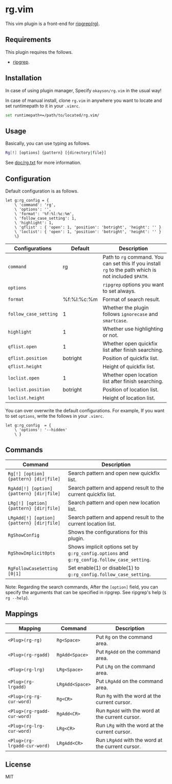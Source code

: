 # rg.vim

This vim plugin is a front-end for [ripgrep(rg)](https://github.com/BurntSushi/ripgrep).

## Requirements

This plugin requires the follows.
* [ripgrep](https://github.com/BurntSushi/ripgrep).

## Installation

In case of using plugin manager,
Specify `okayson/rg.vim` in the usual way!

In case of manual install,
clone `rg.vim` in anywhere you want to locate and  set runtimepath to it in your `.vimrc`.
```sh
set runtimepath+=/path/to/located/rg.vim/
```

## Usage

Basically, you can use typing as follows.
```sh
Rg[!] [options] {pattern} [{directory|file}]
```
See [doc/rg.txt](doc/rg.txt) for more information.

## Configuration

Default configuration is as follows.

```vim
let g:rg_config = {
    \ 'command': 'rg',
    \ 'options': '',
    \ 'format': '%f:%l:%c:%m',
    \ 'follow_case_setting': 1,
    \ 'highlight': 1,
    \ 'qflist' : { 'open': 1, 'position': 'botright', 'height': '' }
    \ 'loclist': { 'open': 1, 'position': 'botright', 'height': '' }
    \}

```

|Configurations       |Default    |Description                                                                                          |
|---------------------|-----------|-----------------------------------------------------------------------------------------------------|
|`command`            |rg         |Path to `rg` command. You can set this If you install `rg` to the path which is not included `$PATH`.|
|`options`            |           |`ripgrep` options you want to set always.                                                            |
|`format`             |%f:%l:%c:%m|Format of search result.                                                                             |
|`follow_case_setting`|1          |Whether the plugin follows `ignorecase` and `smartcase`.                                             |
|`highlight`          |1          |Whether use highlighting or not.                                                                     |
|`qflist.open`        |1          |Whether open quickfix list after finish searching.                                                   |
|`qflist.position`    |botright   |Position of quickfix list.                                                                           |
|`qflist.height`      |           |Height of quickfix list.                                                                             |
|`loclist.open`       |1          |Whether open location list after finish searching.                                                   |
|`loclist.position`   |botright   |Position of location list.                                                                           |
|`loclist.height`     |           |Height of location list.                                                                             |

You can over overwrite the default configurations.
For example, If you want to set `options`, write the follows in your `.vimrc`.

```vim
let g:rg_config  = {
    \ 'options': '--hidden'
    \ }
```

## Commands


|Command                       |Description                                                                               |
|------------------------------|------------------------------------------------------------------------------------------|
|`Rg[!] [option] {pattern} [dir\|file]`    |Search pattern and open new quickfix list.                                                |
|`RgAdd[!] [option] {pattern} [dir\|file]`|Search pattern and append result to the current quickfix list.                            |
|`LRg[!] [option] {pattern} [dir\|file]`   |Search pattern and open new location list.                                                |
|`LRgAdd[!] [option] {pattern} [dir\|file]`|Search pattern and append result to the current location list.                            |
|`RgShowConfig`                |Shows the configurations for this plugin.                                                 |
|`RgShowImplicitOpts`          |Shows implicit options set by `g:rg_config.options` and `g:rg_config.follow_case_setting`.|
|`RgFollowCaseSetting [0\|1]`   |Set enable(1) or disable(1) to `g:rg_config.follow_case_setting`.                         |

Note: Regarding the search commands, After the `[option]` field, you can specify the arguments that can be specified in ripgrep. See ripgrep's help (`$ rg --help`).

## Mappings

|Mapping                     |Command        |Description                                      |
|----------------------------|---------------|-------------------------------------------------|
|`<Plug>(rg-rg)`             |`Rg<Space>`    |Put `Rg` on the command area.                    |
|`<Plug>(rg-rgadd)`          |`RgAdd<Space>` |Put `RgAdd` on the command area.                 |
|`<Plug>(rg-lrg)`            |`LRg<Space>`   |Put `LRg` on the command area.                   |
|`<Plug>(rg-lrgadd)`         |`LRgAdd<Space>`|Put `LRgAdd` on the command area.                |
|`<Plug>(rg-rg-cur-word)`    |`Rg<CR>`       |Run `Rg` with the word at the current cursor.    |
|`<Plug>(rg-rgadd-cur-word)` |`RgAdd<CR>`    |Run `RgAdd` with the word at the current cursor. |
|`<Plug>(rg-lrg-cur-word)`   |`LRg<CR>`      |Run `LRg` with the word at the current cursor.   |
|`<Plug>(rg-lrgadd-cur-word)`|`LRgAdd<CR>`   |Run `LRgAdd` with the word at the current cursor.|

## License

MIT

<!--
vim:tw=78:sw=4:sts=4:ts=4:et
-->
